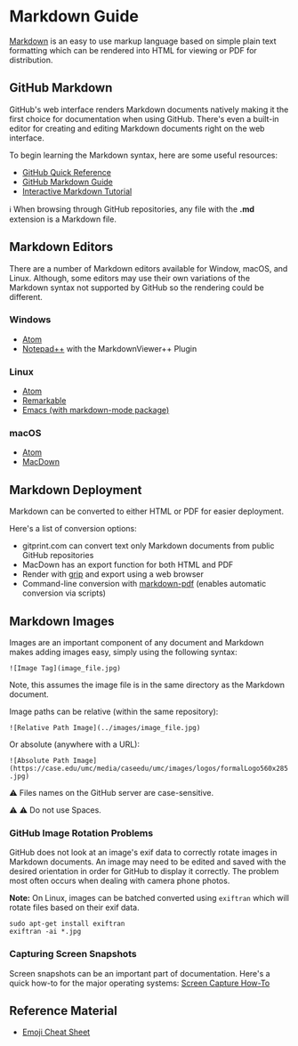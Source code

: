 # Markdown Guide

[Markdown](https://en.wikipedia.org/wiki/Markdown) is an easy to use markup language based on simple plain text formatting which can be rendered into HTML for viewing or PDF for distribution.

## GitHub Markdown

GitHub's web interface renders Markdown documents natively making it the first choice for documentation when using GitHub.  There's even a built-in editor for creating and editing Markdown documents right on the web interface.

To begin learning the Markdown syntax, here are some useful resources:

* [GitHub Quick Reference](https://help.github.com/articles/basic-writing-and-formatting-syntax/)
* [GitHub Markdown Guide](https://guides.github.com/features/mastering-markdown/)
* [Interactive Markdown Tutorial](http://www.markdowntutorial.com)

:information_source: When browsing through GitHub repositories, any file with the **.md** extension is a Markdown file.

## Markdown Editors

There are a number of Markdown editors available for Window, macOS, and Linux.  Although, some editors may use their own variations of the Markdown syntax not supported by GitHub so the rendering could be different.

### Windows

* [Atom](https://atom.io)
* [Notepad++](https://notepad-plus-plus.org/) with the MarkdownViewer++ Plugin

### Linux

* [Atom](https://atom.io)
* [Remarkable](https://remarkableapp.github.io/linux.html)
* [Emacs (with markdown-mode package)](http://jblevins.org/projects/markdown-mode/)

### macOS

* [Atom](https://atom.io)
* [MacDown](http://macdown.uranusjr.com)

## Markdown Deployment

Markdown can be converted to either HTML or PDF for easier deployment.

Here's a list of conversion options:

* gitprint.com can convert text only Markdown documents from public GitHub repositories
* MacDown has an export function for both HTML and PDF
* Render with [grip](https://github.com/joeyespo/grip) and export using a web browser
* Command-line conversion with [markdown-pdf](https://github.com/alanshaw/markdown-pdf) (enables automatic conversion via scripts)


## Markdown Images

Images are an important component of any document and Markdown makes adding images easy, simply using the following syntax:

`![Image Tag](image_file.jpg)`

Note, this assumes the image file is in the same directory as the Markdown document.  

Image paths can be relative (within the same repository):

`![Relative Path Image](../images/image_file.jpg)`

Or absolute (anywhere with a URL):

`![Absolute Path Image](https://case.edu/umc/media/caseedu/umc/images/logos/formalLogo560x285.jpg)`

:warning: Files names on the GitHub server are case-sensitive.

:warning: :warning: Do not use Spaces.

### GitHub Image Rotation Problems

GitHub does not look at an image's exif data to correctly rotate images in Markdown documents.  An image may need to be edited and saved with the desired orientation in order for GitHub to display it correctly.  The problem most often occurs when dealing with camera phone photos. 

**Note:** On Linux, images can be batched converted using `exiftran` which will rotate files based on their exif data.

```
sudo apt-get install exiftran
exiftran -ai *.jpg
```

### Capturing Screen Snapshots

Screen snapshots can be an important part of documentation.  Here's a quick how-to for the major operating systems: [Screen Capture How-To](ScreenCapture-HowTo.md)

## Reference Material

* [Emoji Cheat Sheet](http://www.webpagefx.com/tools/emoji-cheat-sheet/)

